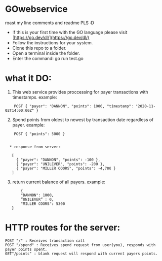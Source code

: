 # GOwebservice
 roast my line comments and readme PLS :D
 * If this is your first time with the GO language 
	please visit [https://go.dev/dl/](https://go.dev/dl/)
 * Follow the instructions for your system. 
 * Clone this repo to a folder.
 * Open a terminal inside the folder.
 * Enter the command: go run test.go
	
	 
# what it DO:
  1.  This web service provides proccessing for payer transactions with timestamps.
    example: 
```
    POST { "payer": "DANNON", "points": 1000, "timestamp": "2020-11-02T14:00:00Z" }
```

  2.  Spend points from oldest to newest by transaction date regardless of payer.
  example:
 ```
     POST { "points": 5000 }
 
    
   * response from server:
 
    [
      { "payer": "DANNON", "points": -100 },
      { "payer": "UNILEVER", "points": -200 },
      { "payer": "MILLER COORS", "points": -4,700 }
    ]
 ```   
  
  3.  return current balance of all payers.
    example: 
 ``` 
     	{
        "DANNON": 1000,
        ”UNILEVER” : 0,
        "MILLER COORS": 5300
	}
  ```


# HTTP routes for the server:
	POST "/" : Receives transaction call
	POST "/spend" : Receives spend request from user(you), responds with payer points spent.
	GET"/points" : blank request will respond with current payers points.
